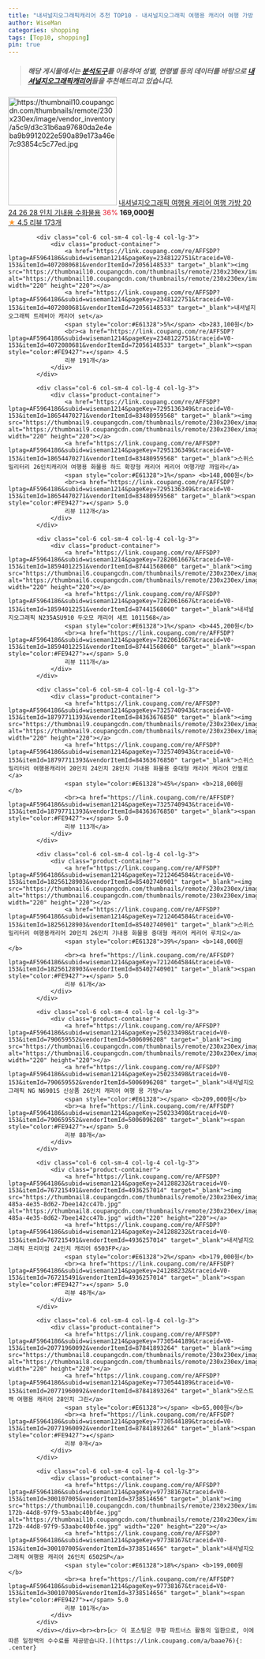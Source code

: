 ```yaml
---
title: "내셔널지오그래픽캐리어 추천 TOP10 - 내셔널지오그래픽 여행용 캐리어 여행 가방 20 24 26 28 인치 기내용 수화물용"
author: WiseMan
categories: shopping
tags: [Top10, shopping]
pin: true
---
```


> ##### 해당 게시물에서는 [**분석도구**](https://itemscout.io/)를 이용하여 **성별**, **연령별** 등의 데이터를 바탕으로 [**내셔널지오그래픽캐리어**](https://link.coupang.com/a/baae76)들을 추천해드리고 있습니다.
<div class="container"><div class="row">
            <div class="col-6 col-sm-4 col-lg-4 col-lg-3">
                <div class="product-container">
                    <a href="https://link.coupang.com/re/AFFSDP?lptag=AF5964186&subid=wiseman1214&pageKey=241262359&traceid=V0-153&itemId=767157053&vendorItemId=4936101341" target="_blank"><img src="https://thumbnail10.coupangcdn.com/thumbnails/remote/230x230ex/image/vendor_inventory/a5c9/d3c31b6aa97680da2e4eba9b9912022e590a89e173a46e7c93854c5c77ed.jpg" alt="https://thumbnail10.coupangcdn.com/thumbnails/remote/230x230ex/image/vendor_inventory/a5c9/d3c31b6aa97680da2e4eba9b9912022e590a89e173a46e7c93854c5c77ed.jpg" width="220" height="220"></a>
                    <a href="https://link.coupang.com/re/AFFSDP?lptag=AF5964186&subid=wiseman1214&pageKey=241262359&traceid=V0-153&itemId=767157053&vendorItemId=4936101341" target="_blank">내셔널지오그래픽 여행용 캐리어 여행 가방 20 24 26 28 인치 기내용 수화물용</a>
                    <span style="color:#E61328">36%</span> <b>169,000원</b>
                    <br><a href="https://link.coupang.com/re/AFFSDP?lptag=AF5964186&subid=wiseman1214&pageKey=241262359&traceid=V0-153&itemId=767157053&vendorItemId=4936101341" target="_blank"><span style="color:#FE9427">★</span> 4.5
                    리뷰 173개</a>
                </div>
            </div>
            
            <div class="col-6 col-sm-4 col-lg-4 col-lg-3">
                <div class="product-container">
                    <a href="https://link.coupang.com/re/AFFSDP?lptag=AF5964186&subid=wiseman1214&pageKey=2348122751&traceid=V0-153&itemId=4072080681&vendorItemId=72056148533" target="_blank"><img src="https://thumbnail10.coupangcdn.com/thumbnails/remote/230x230ex/image/vendor_inventory/d73a/7cc8778799d9cecb5a18a472c241c7a20fce6542d9bd753371a5a9b9ad49.jpg" alt="https://thumbnail10.coupangcdn.com/thumbnails/remote/230x230ex/image/vendor_inventory/d73a/7cc8778799d9cecb5a18a472c241c7a20fce6542d9bd753371a5a9b9ad49.jpg" width="220" height="220"></a>
                    <a href="https://link.coupang.com/re/AFFSDP?lptag=AF5964186&subid=wiseman1214&pageKey=2348122751&traceid=V0-153&itemId=4072080681&vendorItemId=72056148533" target="_blank">내셔널지오그래픽 트레비아 캐리어 set</a>
                    <span style="color:#E61328">5%</span> <b>283,100원</b>
                    <br><a href="https://link.coupang.com/re/AFFSDP?lptag=AF5964186&subid=wiseman1214&pageKey=2348122751&traceid=V0-153&itemId=4072080681&vendorItemId=72056148533" target="_blank"><span style="color:#FE9427">★</span> 4.5
                    리뷰 191개</a>
                </div>
            </div>
            
            <div class="col-6 col-sm-4 col-lg-4 col-lg-3">
                <div class="product-container">
                    <a href="https://link.coupang.com/re/AFFSDP?lptag=AF5964186&subid=wiseman1214&pageKey=7295136349&traceid=V0-153&itemId=18654470271&vendorItemId=83480959568" target="_blank"><img src="https://thumbnail9.coupangcdn.com/thumbnails/remote/230x230ex/image/vendor_inventory/8f9c/6a41a2b7a6863d7851ed5e07912fde77a1a9b5b5ca19c2562e0fba8f29da.jpg" alt="https://thumbnail9.coupangcdn.com/thumbnails/remote/230x230ex/image/vendor_inventory/8f9c/6a41a2b7a6863d7851ed5e07912fde77a1a9b5b5ca19c2562e0fba8f29da.jpg" width="220" height="220"></a>
                    <a href="https://link.coupang.com/re/AFFSDP?lptag=AF5964186&subid=wiseman1214&pageKey=7295136349&traceid=V0-153&itemId=18654470271&vendorItemId=83480959568" target="_blank">스위스밀리터리 26인치캐리어 여행용 화물용 하드 확장형 캐리어 케리어 여행가방 까밀라</a>
                    <span style="color:#E61328">1%</span> <b>148,000원</b>
                    <br><a href="https://link.coupang.com/re/AFFSDP?lptag=AF5964186&subid=wiseman1214&pageKey=7295136349&traceid=V0-153&itemId=18654470271&vendorItemId=83480959568" target="_blank"><span style="color:#FE9427">★</span> 5.0
                    리뷰 112개</a>
                </div>
            </div>
            
            <div class="col-6 col-sm-4 col-lg-4 col-lg-3">
                <div class="product-container">
                    <a href="https://link.coupang.com/re/AFFSDP?lptag=AF5964186&subid=wiseman1214&pageKey=7282061667&traceid=V0-153&itemId=18594012251&vendorItemId=87441568060" target="_blank"><img src="https://thumbnail6.coupangcdn.com/thumbnails/remote/230x230ex/image/vendor_inventory/031a/9298493e5891d904ac4e739dbd9d542e15062fc2bff7854ad037377b5328.jpg" alt="https://thumbnail6.coupangcdn.com/thumbnails/remote/230x230ex/image/vendor_inventory/031a/9298493e5891d904ac4e739dbd9d542e15062fc2bff7854ad037377b5328.jpg" width="220" height="220"></a>
                    <a href="https://link.coupang.com/re/AFFSDP?lptag=AF5964186&subid=wiseman1214&pageKey=7282061667&traceid=V0-153&itemId=18594012251&vendorItemId=87441568060" target="_blank">내셔널지오그래픽 N235ASU910 두오모 캐리어 세트 1011568</a>
                    <span style="color:#E61328">1%</span> <b>445,200원</b>
                    <br><a href="https://link.coupang.com/re/AFFSDP?lptag=AF5964186&subid=wiseman1214&pageKey=7282061667&traceid=V0-153&itemId=18594012251&vendorItemId=87441568060" target="_blank"><span style="color:#FE9427">★</span> 5.0
                    리뷰 111개</a>
                </div>
            </div>
            
            <div class="col-6 col-sm-4 col-lg-4 col-lg-3">
                <div class="product-container">
                    <a href="https://link.coupang.com/re/AFFSDP?lptag=AF5964186&subid=wiseman1214&pageKey=7325740943&traceid=V0-153&itemId=18797711393&vendorItemId=84363676850" target="_blank"><img src="https://thumbnail9.coupangcdn.com/thumbnails/remote/230x230ex/image/vendor_inventory/1553/ee793782c672c2193e7613f6ea00ee1e3e46bc2a2037f74b6c4f6b51936c.jpg" alt="https://thumbnail9.coupangcdn.com/thumbnails/remote/230x230ex/image/vendor_inventory/1553/ee793782c672c2193e7613f6ea00ee1e3e46bc2a2037f74b6c4f6b51936c.jpg" width="220" height="220"></a>
                    <a href="https://link.coupang.com/re/AFFSDP?lptag=AF5964186&subid=wiseman1214&pageKey=7325740943&traceid=V0-153&itemId=18797711393&vendorItemId=84363676850" target="_blank">스위스밀리터리 여행용캐리어 20인치 24인치 28인치 기내용 화물용 중대형 캐리어 케리어 안젤로</a>
                    <span style="color:#E61328">45%</span> <b>218,000원</b>
                    <br><a href="https://link.coupang.com/re/AFFSDP?lptag=AF5964186&subid=wiseman1214&pageKey=7325740943&traceid=V0-153&itemId=18797711393&vendorItemId=84363676850" target="_blank"><span style="color:#FE9427">★</span> 5.0
                    리뷰 113개</a>
                </div>
            </div>
            
            <div class="col-6 col-sm-4 col-lg-4 col-lg-3">
                <div class="product-container">
                    <a href="https://link.coupang.com/re/AFFSDP?lptag=AF5964186&subid=wiseman1214&pageKey=7212464584&traceid=V0-153&itemId=18256128903&vendorItemId=85402740901" target="_blank"><img src="https://thumbnail6.coupangcdn.com/thumbnails/remote/230x230ex/image/vendor_inventory/7d6a/dd3d0d089f0301521803713b2bec8d86f3f85c1a61cc258040cf9c68774a.jpg" alt="https://thumbnail6.coupangcdn.com/thumbnails/remote/230x230ex/image/vendor_inventory/7d6a/dd3d0d089f0301521803713b2bec8d86f3f85c1a61cc258040cf9c68774a.jpg" width="220" height="220"></a>
                    <a href="https://link.coupang.com/re/AFFSDP?lptag=AF5964186&subid=wiseman1214&pageKey=7212464584&traceid=V0-153&itemId=18256128903&vendorItemId=85402740901" target="_blank">스위스밀리터리 여행용캐리어 20인치 26인치 기내용 화물용 중대형 캐리어 케리어 루치오</a>
                    <span style="color:#E61328">39%</span> <b>148,000원</b>
                    <br><a href="https://link.coupang.com/re/AFFSDP?lptag=AF5964186&subid=wiseman1214&pageKey=7212464584&traceid=V0-153&itemId=18256128903&vendorItemId=85402740901" target="_blank"><span style="color:#FE9427">★</span> 5.0
                    리뷰 61개</a>
                </div>
            </div>
            
            <div class="col-6 col-sm-4 col-lg-4 col-lg-3">
                <div class="product-container">
                    <a href="https://link.coupang.com/re/AFFSDP?lptag=AF5964186&subid=wiseman1214&pageKey=250233498&traceid=V0-153&itemId=790659552&vendorItemId=5006096208" target="_blank"><img src="https://thumbnail6.coupangcdn.com/thumbnails/remote/230x230ex/image/vendor_inventory/a7b7/410a6652a796c93a71c46d9af6f52cb5390be72a7cc1296bfeaef7c7faed.jpg" alt="https://thumbnail6.coupangcdn.com/thumbnails/remote/230x230ex/image/vendor_inventory/a7b7/410a6652a796c93a71c46d9af6f52cb5390be72a7cc1296bfeaef7c7faed.jpg" width="220" height="220"></a>
                    <a href="https://link.coupang.com/re/AFFSDP?lptag=AF5964186&subid=wiseman1214&pageKey=250233498&traceid=V0-153&itemId=790659552&vendorItemId=5006096208" target="_blank">내셔널지오그래픽 NG N6901S 신상품 26인치 캐리어 여행 용 가방</a>
                    <span style="color:#E61328"></span> <b>209,000원</b>
                    <br><a href="https://link.coupang.com/re/AFFSDP?lptag=AF5964186&subid=wiseman1214&pageKey=250233498&traceid=V0-153&itemId=790659552&vendorItemId=5006096208" target="_blank"><span style="color:#FE9427">★</span> 5.0
                    리뷰 88개</a>
                </div>
            </div>
            
            <div class="col-6 col-sm-4 col-lg-4 col-lg-3">
                <div class="product-container">
                    <a href="https://link.coupang.com/re/AFFSDP?lptag=AF5964186&subid=wiseman1214&pageKey=241288232&traceid=V0-153&itemId=767215491&vendorItemId=4936257014" target="_blank"><img src="https://thumbnail8.coupangcdn.com/thumbnails/remote/230x230ex/image/vendor_inventory/images/2017/12/29/10/2/ab90ff40-485a-4e35-8d62-7bee142cc47b.jpg" alt="https://thumbnail8.coupangcdn.com/thumbnails/remote/230x230ex/image/vendor_inventory/images/2017/12/29/10/2/ab90ff40-485a-4e35-8d62-7bee142cc47b.jpg" width="220" height="220"></a>
                    <a href="https://link.coupang.com/re/AFFSDP?lptag=AF5964186&subid=wiseman1214&pageKey=241288232&traceid=V0-153&itemId=767215491&vendorItemId=4936257014" target="_blank">내셔널지오그래픽 프리미엄 24인치 캐리어 6503FP</a>
                    <span style="color:#E61328">2%</span> <b>179,000원</b>
                    <br><a href="https://link.coupang.com/re/AFFSDP?lptag=AF5964186&subid=wiseman1214&pageKey=241288232&traceid=V0-153&itemId=767215491&vendorItemId=4936257014" target="_blank"><span style="color:#FE9427">★</span> 5.0
                    리뷰 48개</a>
                </div>
            </div>
            
            <div class="col-6 col-sm-4 col-lg-4 col-lg-3">
                <div class="product-container">
                    <a href="https://link.coupang.com/re/AFFSDP?lptag=AF5964186&subid=wiseman1214&pageKey=7730544189&traceid=V0-153&itemId=20771960092&vendorItemId=87841893264" target="_blank"><img src="https://thumbnail8.coupangcdn.com/thumbnails/remote/230x230ex/image/vendor_inventory/0972/f61b6b067fb3060c7e1fb8844d0653520d125975c9403347c778b438d639.jpg" alt="https://thumbnail8.coupangcdn.com/thumbnails/remote/230x230ex/image/vendor_inventory/0972/f61b6b067fb3060c7e1fb8844d0653520d125975c9403347c778b438d639.jpg" width="220" height="220"></a>
                    <a href="https://link.coupang.com/re/AFFSDP?lptag=AF5964186&subid=wiseman1214&pageKey=7730544189&traceid=V0-153&itemId=20771960092&vendorItemId=87841893264" target="_blank">모스트백 여행용 캐리어 28인치 그린</a>
                    <span style="color:#E61328"></span> <b>65,000원</b>
                    <br><a href="https://link.coupang.com/re/AFFSDP?lptag=AF5964186&subid=wiseman1214&pageKey=7730544189&traceid=V0-153&itemId=20771960092&vendorItemId=87841893264" target="_blank"><span style="color:#FE9427">★</span> 
                    리뷰 0개</a>
                </div>
            </div>
            
            <div class="col-6 col-sm-4 col-lg-4 col-lg-3">
                <div class="product-container">
                    <a href="https://link.coupang.com/re/AFFSDP?lptag=AF5964186&subid=wiseman1214&pageKey=97738167&traceid=V0-153&itemId=300107005&vendorItemId=3738514656" target="_blank"><img src="https://thumbnail10.coupangcdn.com/thumbnails/remote/230x230ex/image/vendor_inventory/images/2018/06/05/9/8/e7ce0cd2-172b-44d8-97f9-53aabc40bf4e.jpg" alt="https://thumbnail10.coupangcdn.com/thumbnails/remote/230x230ex/image/vendor_inventory/images/2018/06/05/9/8/e7ce0cd2-172b-44d8-97f9-53aabc40bf4e.jpg" width="220" height="220"></a>
                    <a href="https://link.coupang.com/re/AFFSDP?lptag=AF5964186&subid=wiseman1214&pageKey=97738167&traceid=V0-153&itemId=300107005&vendorItemId=3738514656" target="_blank">내셔널지오그래픽 여행용 캐리어 26인치 6502SP</a>
                    <span style="color:#E61328">18%</span> <b>199,000원</b>
                    <br><a href="https://link.coupang.com/re/AFFSDP?lptag=AF5964186&subid=wiseman1214&pageKey=97738167&traceid=V0-153&itemId=300107005&vendorItemId=3738514656" target="_blank"><span style="color:#FE9427">★</span> 5.0
                    리뷰 101개</a>
                </div>
            </div>
            </div></div><br><br>[👉 이 포스팅은 쿠팡 파트너스 활동의 일환으로, 이에 따른 일정액의 수수료를 제공받습니다.](https://link.coupang.com/a/baae76){: .center}
